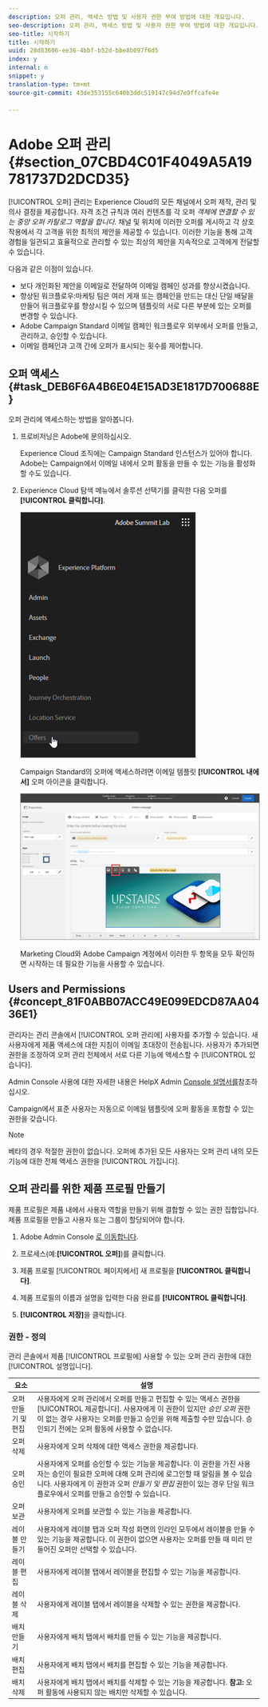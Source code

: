 ```yaml
---
description: 오퍼 관리, 액세스 방법 및 사용자 권한 부여 방법에 대한 개요입니다.
seo-description: 오퍼 관리, 액세스 방법 및 사용자 권한 부여 방법에 대한 개요입니다.
seo-title: 시작하기
title: 시작하기
uuid: 28d83606-ee36-4bbf-b52d-bbe8b097f6d5
index: y
internal: n
snippet: y
translation-type: tm+mt
source-git-commit: 43de353155c640b3ddc519147c94d7e9ffcafe4e

---
```



# Adobe 오퍼 관리 {#section_07CBD4C01F4049A5A19781737D2DCD35}

[!UICONTROL 오퍼] 관리는 Experience Cloud의 모든 채널에서 오퍼 제작, 관리 및 의사 결정을 제공합니다. 자격 조건 규칙과 여러 컨텐츠를 각 오퍼 _객체에 연결할 수 있는 중앙 오퍼 카탈로그 역할을 합니다._ 채널 및 위치에 이러한 오퍼를 게시하고 각 상호 작용에서 각 고객을 위한 최적의 제안을 제공할 수 있습니다. 이러한 기능을 통해 고객 경험을 일관되고 효율적으로 관리할 수 있는 최상의 제안을 지속적으로 고객에게 전달할 수 있습니다.

다음과 같은 이점이 있습니다.

* 보다 개인화된 제안을 이메일로 전달하여 이메일 캠페인 성과를 향상시켰습니다.
* 향상된 워크플로우:마케팅 팀은 여러 게재 또는 캠페인을 만드는 대신 단일 배달을 만들어 워크플로우를 향상시킬 수 있으며 템플릿의 서로 다른 부분에 있는 오퍼를 변경할 수 있습니다.
* Adobe Campaign Standard 이메일 캠페인 워크플로우 외부에서 오퍼를 만들고, 관리하고, 승인할 수 있습니다.
* 이메일 캠페인과 고객 간에 오퍼가 표시되는 횟수를 제어합니다.

## 오퍼 액세스 {#task_DEB6F6A4B6E04E15AD3E1817D700688E}

오퍼 관리에 액세스하는 방법을 알아봅니다.

1. 프로비저닝은 Adobe에 문의하십시오.

   Experience Cloud 조직에는 Campaign Standard 인스턴스가 있어야 합니다. Adobe는 Campaign에서 이메일 내에서 오퍼 활동을 만들 수 있는 기능을 활성화할 수도 있습니다.

1. Experience Cloud 탐색 메뉴에서 솔루션 선택기를 클릭한 다음 오퍼를 **[!UICONTROL 클릭합니다]**.

   ![](assets/access-offers.png)

   Campaign Standard의 오퍼에 액세스하려면 이메일 템플릿 **[!UICONTROL 내에서]** 오퍼 아이콘을 클릭합니다.

   ![](assets/campaign-add-offer.png)

   Marketing Cloud와 Adobe Campaign 계정에서 이러한 두 항목을 모두 확인하면 시작하는 데 필요한 기능을 사용할 수 있습니다.

## Users and Permissions {#concept_81F0ABB07ACC49E099EDCD87AA0436E1}

관리자는 관리 콘솔에서 [!UICONTROL 오퍼 관리에] 사용자를 추가할 수 있습니다. 새 사용자에게 제품 액세스에 대한 지침이 이메일 초대장이 전송됩니다. 사용자가 추가되면 권한을 조정하여 오퍼 관리 전체에서 서로 다른 기능에 액세스할 수 [!UICONTROL 있습니다].

Admin Console 사용에 대한 자세한 내용은 HelpX Admin [Console 설명서를](https://helpx.adobe.com/enterprise/help/aedash.html)참조하십시오.

Campaign에서 표준 사용자는 자동으로 이메일 템플릿에 오퍼 활동을 포함할 수 있는 권한을 갖습니다.

>[!NOTE]
>
>베타의 경우 적절한 권한이 없습니다. 오퍼에 추가된 모든 사용자는 오퍼 관리 내의 모든 기능에 대한 전체 액세스 권한을 [!UICONTROL 가집니다].

## 오퍼 관리를 위한 제품 프로필 만들기

제품 프로필은 제품 내에서 사용자 역할을 만들기 위해 결합할 수 있는 권한 집합입니다. 제품 프로필을 만들고 사용자 또는 그룹이 할당되어야 합니다.

1. Adobe Admin Console [로 이동합니다](https://adminconsole.adobe.com/).

1. 프로세스(예:**[!UICONTROL 오퍼]**)를 클릭합니다.

1. 제품 프로필 [!UICONTROL 페이지에서] 새 프로필을 **[!UICONTROL 클릭합니다]**.

1. 제품 프로필의 이름과 설명을 입력한 다음 완료를 **[!UICONTROL 클릭합니다]**.

1. **[!UICONTROL 저장]**&#x200B;을 클릭합니다.

### 권한 - 정의

관리 콘솔에서 제품 [!UICONTROL 프로필에] 사용할 수 있는 오퍼 관리 권한에 대한 [!UICONTROL 설명입니다].

| 요소 | 설명 |
|--- |--- |
| 오퍼 만들기 및 편집 | 사용자에게 오퍼 관리에서 오퍼를 만들고 편집할 수 있는 액세스 권한을 [!UICONTROL 제공합니다]. 사용자에게 이 권한이 있지만 _승인 오퍼_ 권한이 없는 경우 사용자는 오퍼를 만들고 승인을 위해 제출할 수만 있습니다. 승인되기 전에는 오퍼 활동에 사용할 수 없습니다. |
| 오퍼 삭제 | 사용자에게 오퍼 삭제에 대한 액세스 권한을 제공합니다. |
| 오퍼 승인 | 사용자에게 오퍼를 승인할 수 있는 기능을 제공합니다. 이 권한을 가진 사용자는 승인이 필요한 오퍼에 대해 오퍼 관리에 로그인할 때 알림을 볼 수 있습니다. 사용자에게 이 권한과 오퍼 _만들기 및 편집_ 권한이 있는 경우 단일 워크플로우에서 오퍼를 만들고 승인할 수 있습니다. |
| 오퍼 보관 | 사용자에게 오퍼를 보관할 수 있는 기능을 제공합니다. |
| 레이블 만들기 | 사용자에게 레이블 탭과 오퍼 작성 화면의 인라인 모두에서 레이블을 만들 수 있는 기능을 제공합니다. 이 권한이 없으면 사용자는 오퍼를 만들 때 미리 만들어진 오퍼만 선택할 수 있습니다. |
| 레이블 편집 | 사용자에게 레이블 탭에서 레이블을 편집할 수 있는 기능을 제공합니다. |
| 레이블 삭제 | 사용자에게 레이블 탭에서 레이블을 삭제할 수 있는 권한을 제공합니다. |
| 배치 만들기 | 사용자에게 배치 탭에서 배치를 만들 수 있는 기능을 제공합니다. |
| 배치 편집 | 사용자에게 배치 탭에서 배치를 편집할 수 있는 기능을 제공합니다. |
| 배치 삭제 | 사용자에게 배치 탭에서 배치를 삭제할 수 있는 기능을 제공합니다. **참고:** 오퍼 활동에 사용되지 않는 배치만 삭제할 수 있습니다. |